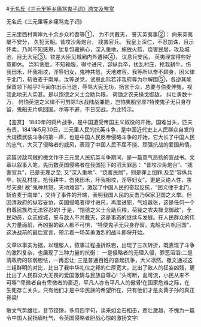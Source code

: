 #[无名氏《三元里等乡痛骂鬼子词》原文及鉴赏](https://www.vrrw.net/wx/10388.html)

无名氏《三元里等乡痛骂鬼子词》

三元里西村南岸九十余乡众衿耆等①， 为不共戴天， 誓灭英夷事②： 向来英夷屡不安分， 久犯天朝。昔攻沙角炮台， 戕害官兵。 我皇上深仁，不忍加诛，且示怀柔。乃尚不知感恩，犹复包藏祸心，深入重地，施放火箭，烧害民居，攻及城池，目无大宪③。钦差大臣见城厢内外遭殃④， 议息兵安民， 英夷理宜得些好意即休。 岂料贪胜，不知输服，得寸进尺，容纵兵卒，扰乱村庄，抢我耕牛，伤我田禾，坏我祖坟，淫辱妇女，鬼神共怒，天地难容。我等所以奋不顾身，困义律于北门，斩伯麦于南岸。汝等逆党，试思此际若非我府尊为尔解围⑤，各逆其能保首领下船乎?今闻尔出示当途，辱骂大宪无功，扬言于众，总要与伯麦伸冤，视我此地无人实甚。是以饱德之义士佥助兵粮， 荷锄之农夫操戈御敌， 纠壮勇数十万， 何怕英逆之义律不可剪除?水战陆战兼能，岂怕夷船坚厚?特使鬼子无只身存留，鬼船无片帆回国。尔等不避，不日交战。为此特示。



【鉴赏】 1840年的鸦片战争，是中国遭受帝国主义奴役的开始。国难当头，匹夫有责，1841年5月30日，三元里人民的抗英斗争，是中国近代史上人民群众自发的大规模武装斗争的第一声，也是中国人民反帝侵略斗争的开始，它大长了中国人民的志气，大灭了侵略者的威风，表现了中国人民不屈不挠、顽强抗战的爱国热情。

这篇讨敌骂贼的檄文作于三元里人民抗英斗争期间，是一篇意气昂扬的宣战书。文章以叙事入笔，先历数英国侵略者在我国犯下的滔天罪恶： “昔攻沙角炮台”、“戕害官兵”，已是无理之至; 又“深入重地”、“烧害民居”，则是罪上加罪;及至“容纵兵卒，扰乱村庄，抢我耕牛，伤我田禾，坏我祖坟，淫辱妇女”，更是灭绝人性，丧尽天良! 故“鬼神共怒，天地难容”，激起了中国人民的奋起反抗，“困义律于北门，斩伯麦于南岸”，交待了事件的开端，表明我国人民的反击乃保家卫国之义举。但因清政府的纵容妥协，英国侵略者得寸进尺，再度进犯，气焰嚣张，这是任何一个自尊民族均无法容忍的! 于是，“饱德之义士佥助兵粮，荷锄之农夫操戈御敌”，全民动员，众志成城，誓与敌人不共戴天，这是事态的继续与发展。在人民群众的伟大力量面前，再凶狠的敌人都不可惧，“特使鬼子无只身存留，鬼船无片帆回国”，这决战前的最后宣言，预示着一场英勇激烈的战斗即将开始。

文章以事实为据，以理服人，叙事过程曲折跌宕，出现了三次转折，既表现了斗争的激烈复杂，也展现了三种力量的抗衡： 一是侵略者的无理入侵，罪恶滔滔;二是清政府的软弱胆怯，一再忍让; 三是普通百姓的奋起抗争，大义凛然。檄文通过这三组鲜明的对比，比出了我中华礼仪之邦的仁厚宽大，比出了敌人的狂妄凶残，更比出了人民群众大无畏的爱国激情与民族自尊心! “头可断，血可流，小民从来不可辱”!卑微者自有卑微者的豪迈，平凡人亦有平凡人的傲骨!在国家危难之际，在生死存亡关头，只有他们才是中华民族的希望所在，只有他们才是炎黄子孙的真正脊梁!

散文气势雄壮，音节铿锵，多用四字句，读来如金石相击，悲壮激越，不愧为一篇令中国人民扬眉吐气，令英国侵略者胆战心惊的激扬文字!

